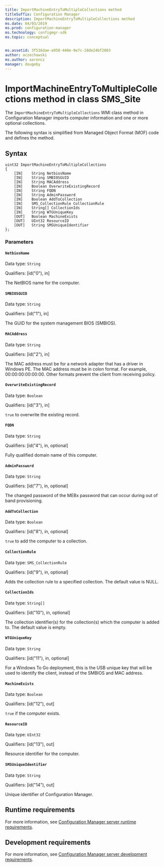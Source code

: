 ```yaml
---
title: ImportMachineEntryToMultipleCollections method
titleSuffix: Configuration Manager
description: ImportMachineEntryToMultipleCollections method
ms.date: 04/03/2019
ms.prod: configuration-manager
ms.technology: configmgr-sdk
ms.topic: conceptual


ms.assetid: 3f516dae-a958-440e-9e7c-28de24bf2803
author: aczechowski
ms.author: aaroncz
manager: dougeby
---
```


# ImportMachineEntryToMultipleCollections method in class SMS_Site

The `ImportMachineEntryToMultipleCollections` WMI class method in Configuration Manager imports computer information and one or more optional collections.  

The following syntax is simplified from Managed Object Format (MOF) code and defines the method.  

## Syntax  

```  
uint32 ImportMachineEntryToMultipleCollections
{  
    [IN]    String NetbiosName  
    [IN]    String SMBIOSGUID  
    [IN]    String MACAddress  
    [IN]    Boolean OverwriteExistingRecord  
    [IN]    String FQDN  
    [IN]    String AdminPassword  
    [IN]    Boolean AddToCollection  
    [IN]    SMS_CollectionRule CollectionRule  
    [IN]    String[] CollectionIds  
    [IN]    String WTGUniqueKey  
    [OUT]   Boolean MachineExists  
    [OUT]   UInt32 ResourceID  
    [OUT]   String SMSUniqueIdentifier  
};  
```  

### Parameters  

#### `NetbiosName`

Data type: `String`  

Qualifiers: [id("0"), in]  

The NetBIOS name for the computer.  

#### `SMBIOSGUID`

Data type: `String`  

Qualifiers: [id("1"), in]  

The GUID for the system management BIOS (SMBIOS).  

#### `MACAddress`

Data type: `String`  

Qualifiers: [id("2"), in]  

The MAC address must be for a network adapter that has a driver in Windows PE. The MAC address must be in colon format. For example, 00:00:00:00:00:00. Other formats prevent the client from receiving policy.  

#### `OverwriteExistingRecord`

Data type: `Boolean`  

Qualifiers: [id("3"), in]  

`true` to overwrite the existing record.  

#### `FQDN`

Data type: `String`  

Qualifiers: [id("4"), in, optional]  

Fully qualified domain name of this computer.  

#### `AdminPassword`

Data type: `String`  

Qualifiers: [id("7"), in, optional]  

The changed password of the MEBx password that can occur during out of band provisioning.  

#### `AddToCollection`

Data type: `Boolean`  

Qualifiers: [id("8"), in, optional]  

`true` to add the computer to a collection.  

#### `CollectionRule`

Data type: `SMS_CollectionRule`  

Qualifiers: [id("9"), in, optional]  

Adds the collection rule to a specified collection. The default value is NULL.  

#### `CollectionIds`

Data type: `String[]`  

Qualifiers: [id("10"), in, optional]  

The collection identifier(s) for the collection(s) which the computer is added to. The default value is empty.  

#### `WTGUniqueKey`

Data type: `String`  

Qualifiers: [id("11"), in, optional]  

For a Windows To Go deployment, this is the USB unique key that will be used to identify the client, instead of the SMBIOS and MAC address.  

#### `MachineExists`

Data type: `Boolean`  

Qualifiers: [id("12"), out]  

`true` if the computer exists.  

#### `ResourceID`

Data type: `UInt32`  

Qualifiers: [id("13"), out]  

Resource identifier for the computer.  

#### `SMSUniqueIdentifier`

Data type: `String`  

Qualifiers: [id("14"), out]  

Unique identifier of Configuration Manager.  

## Runtime requirements  

For more information, see [Configuration Manager server runtime requirements](/sccm/develop/core/reqs/server-runtime-requirements).  

## Development requirements  

For more information, see [Configuration Manager server development requirements](/sccm/develop/core/reqs/server-development-requirements).
